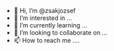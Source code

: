 - 👋 Hi, I’m @zsakjozsef
- 👀 I’m interested in ...
- 🌱 I’m currently learning ...
- 💞️ I’m looking to collaborate on ...
- 📫 How to reach me ....

<!---
zsakjozsef/zsakjozsef is a ✨ special ✨ repository because its `README.md` (this file) appears on your GitHub profile.
You can click the Preview link to take a look at your changes...
--->
